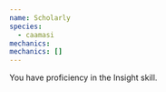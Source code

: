 ```yaml
---
name: Scholarly
species:
  - caamasi
mechanics:
mechanics: []
---
```

You have proficiency in the Insight skill.
